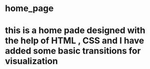 # home_page
# this is a home pade designed with the help of HTML , CSS and I have added some basic transitions for visualization
